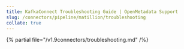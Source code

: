 ```yaml
---
title: KafkaConnect Troubleshooting Guide | OpenMetadata Support
slug: /connectors/pipeline/matillion/troubleshooting
collate: true
---
```


{% partial file="/v1.9connectors/troubleshooting.md" /%}
